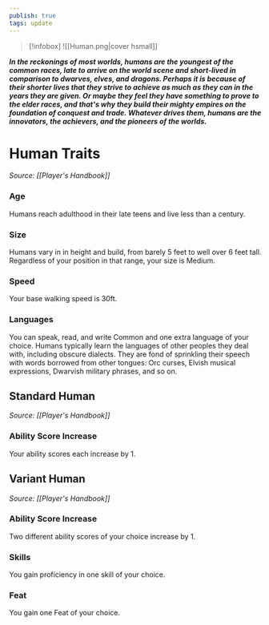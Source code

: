 ```yaml
---
publish: true
tags: update
---
```

> [!infobox]
> ![[Human.png|cover hsmall]]

***In the reckonings of most worlds, humans are the youngest of the common races, late to arrive on the world scene and short-lived in comparison to dwarves, elves, and dragons. Perhaps it is because of their shorter lives that they strive to achieve as much as they can in the years they are given. Or maybe they feel they have something to prove to the elder races, and that's why they build their mighty empires on the foundation of conquest and trade. Whatever drives them, humans are the innovators, the achievers, and the pioneers of the worlds.***
# Human Traits
*Source: [[Player's Handbook]]*
### Age
Humans reach adulthood in their late teens and live less than a century.
### Size
Humans vary in in height and build, from barely 5 feet to well over 6 feet tall. Regardless of your position in that range, your size is Medium.
### Speed
Your base walking speed is 30ft.
### Languages
You can speak, read, and write Common and one extra language of your choice. Humans typically learn the languages of other peoples they deal with, including obscure dialects. They are fond of sprinkling their speech with words borrowed from other tongues: Orc curses, Elvish musical expressions, Dwarvish military phrases, and so on.
## Standard Human
*Source: [[Player's Handbook]]*
### Ability Score Increase
Your ability scores each increase by 1.
## Variant Human
*Source: [[Player's Handbook]]*
### Ability Score Increase
Two different ability scores of your choice increase by 1.
### Skills
You gain proficiency in one skill of your choice.
### Feat
You gain one Feat of your choice.